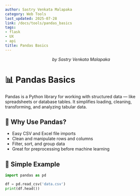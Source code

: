 ```yaml
---
author: Sastry Venkata Malapaka
category: Web Tools
last_updated: 2025-07-28
link: /docs/tools/pandas_basics
tags:
- flask
- UX
- api
title: Pandas Basics
---
```


<p style="text-align:center;"><em>by Sastry Venkata Malapaka</em></p>


# 📊 Pandas Basics

Pandas is a Python library for working with structured data — like spreadsheets or database tables. It simplifies loading, cleaning, transforming, and analyzing tabular data.

## 🚀 Why Use Pandas?

- Easy CSV and Excel file imports
- Clean and manipulate rows and columns
- Filter, sort, and group data
- Great for preprocessing before machine learning

## 🧪 Simple Example

```python
import pandas as pd

df = pd.read_csv('data.csv')
print(df.head())